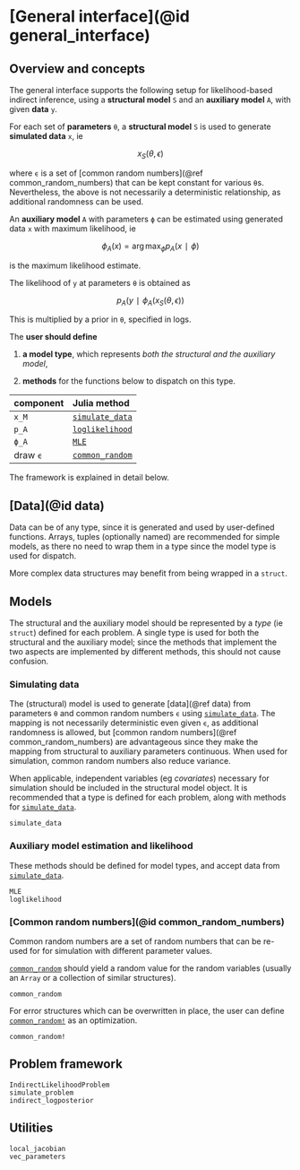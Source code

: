 # [General interface](@id general_interface)

## Overview and concepts

The general interface supports the following setup for likelihood-based indirect inference, using a **structural model** ``S`` and an **auxiliary model** ``A``, with given **data** ``y``.

For each set of **parameters** ``θ``, a **structural model** ``S`` is used to generate **simulated data** ``x``, ie
```math
x_S(θ, ϵ)
```
where ``ϵ`` is a set of [common random numbers](@ref common_random_numbers) that can be kept constant for various ``θ``s. Nevertheless, the above is not necessarily a deterministic relationship, as additional randomness can be used.

An **auxiliary model** ``A`` with parameters ``ϕ`` can be estimated using generated data ``x`` with maximum likelihood, ie
```math
ϕ_A(x) = \arg\max_ϕ p_A(x ∣ ϕ)
```
is the maximum likelihood estimate.

The likelihood of ``y`` at parameters ``θ`` is obtained as
```math
p_A(y ∣ ϕ_A(x_S(θ, ϵ))
```

This is multiplied by a prior in ``θ``, specified in logs.

The **user should define**

1. **a model type**, which represents *both the structural and the auxiliary model*,

2. **methods** for the functions below to dispatch on this type.

| component                   | Julia method            |
|:----------------------------|:------------------------|
| ``x_M``                     | [`simulate_data`](@ref) |
| ``p_A``                     | [`loglikelihood`](@ref) |
| ``ϕ_A``                     | [`MLE`](@ref)           |
| draw ``ϵ``                  | [`common_random`](@ref)  |

The framework is explained in detail below.

## [Data](@id data)

Data can be of any type, since it is generated and used by user-defined functions. Arrays, tuples (optionally named) are recommended for simple models, as there no need to wrap them in a type since the model type is used for dispatch.

More complex data structures may benefit from being wrapped in a `struct`.

## Models

The structural and the auxiliary model should be represented by a *type* (ie `struct`) defined for each problem. A single type is used for both the structural and the auxiliary model; since the methods that implement the two aspects are implemented by different methods, this should not cause confusion.

### Simulating data

The (structural) model is used to generate [data](@ref data) from parameters ``θ`` and common random numbers ``ϵ`` using [`simulate_data`](@ref). The mapping is not necessarily deterministic even given ``ϵ``, as additional randomness is allowed, but [common random numbers](@ref common_random_numbers) are advantageous since they make the mapping from structural to auxiliary parameters continuous. When used for simulation, common random numbers also reduce variance.

When applicable, independent variables (eg *covariates*) necessary for simulation should be included in the structural model object. It is recommended that a type is defined for each problem, along with methods for [`simulate_data`](@ref).

```@docs
simulate_data
```

### Auxiliary model estimation and likelihood

These methods should be defined for model types, and accept data from [`simulate_data`](@ref).

```@docs
MLE
loglikelihood
```

### [Common random numbers](@id common_random_numbers)

Common random numbers are a set of random numbers that can be re-used for for
simulation with different parameter values.

[`common_random`](@ref) should yield a random value for the random variables (usually an `Array` or a collection of similar structures).

```@docs
common_random
```

For error structures which can be overwritten in place, the user can define [`common_random!`](@ref) as an optimization.

```@docs
common_random!
```

## Problem framework

```@docs
IndirectLikelihoodProblem
simulate_problem
indirect_logposterior
```

## Utilities

```@docs
local_jacobian
vec_parameters
```
